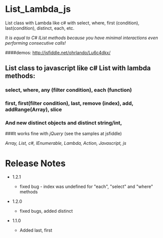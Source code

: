 # List_Lambda_js
List class with Lambda like c# with select, where, first (condition), last(condition), distinct, each, etc.

*It is equal to C# IList methods because you have minimal interactions even performing consecutive calls!*

####demos: http://jsfiddle.net/ohrlando/Lu6c4dkx/

## List class to javascript like c# List with lambda methods:
### select, where, any (filter condition), each (function)
### first, first(filter condition), last, remove (index), add, addRange(Array), slice
### And new distinct objects and distinct string/int, 


###It works fine with *jQuery* (see the samples at jsfiddle)


*Array, List, c#, IEnumerable, Lambda, Action, Javascript, js*


# Release Notes
- 1.2.1
  - fixed bug - index was undefined for "each", "select" and "where" methods

- 1.2.0
  - fixed bugs, added distinct 

- 1.1.0
  - Added last, first
